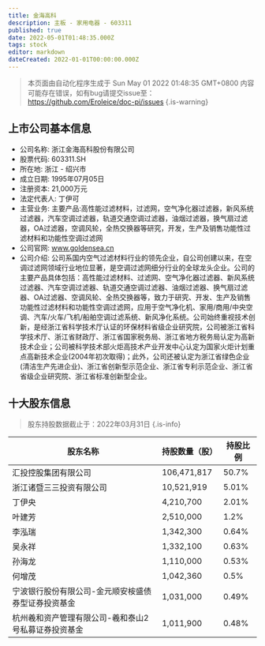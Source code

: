 ```yaml
---
title: 金海高科
description: 主板 - 家用电器 - 603311
published: true
date: 2022-05-01T01:48:35.000Z
tags: stock
editor: markdown
dateCreated: 2022-01-01T00:00:00.000Z
---
```


> 本页面由自动化程序生成于 Sun May 01 2022 01:48:35 GMT+0800
> 内容可能存在错误，如有bug请提交issue至：https://github.com/Eroleice/doc-pi/issues
{.is-warning}

## 上市公司基本信息
- 公司名称: 浙江金海高科股份有限公司
- 股票代码: 603311.SH
- 所在地: 浙江 - 绍兴市
- 成立日期: 1995年07月05日
- 注册资本: 21,000万元
- 法定代表人: 丁伊可
- 主营业务: 主要产品:高性能过滤材料，过滤网，空气净化器过滤器，新风系统过滤器，汽车空调过滤器，轨道交通空调过滤器，油烟过滤器，换气扇过滤器，OA过滤器，空调风轮，全热交换器等研究，开发，生产及销售功能性过滤材料和功能性空调过滤网
- 公司官网: www.goldensea.cn
- 公司介绍: 公司系国内空气过滤材料行业的领先企业，自公司创建以来，在空调过滤网领域行业地位显著，是空调过滤网细分行业的全球龙头企业。公司的主要产品具体包括：高性能过滤材料、过滤网、空气净化器过滤器、新风系统过滤器、汽车空调过滤器、轨道交通空调过滤器、油烟过滤器、换气扇过滤器、OA过滤器、空调风轮、全热交换器等，致力于研究、开发、生产及销售功能性过滤材料和功能性空调过滤网，应用于空气净化机、家用/商用/中央空调、汽车/火车/飞机/船舶空调过滤系统、新风净化系统。公司始终重视技术创新，是经浙江省科学技术厅认证的环保材料省级企业研究院，公司被浙江省科学技术厅、浙江省财政厅、浙江省国家税务局、浙江省地方税务局认定为高新技术企业；公司被科学技术部火炬高技术产业开发中心认定为国家火炬计划重点高新技术企业(2004年初次取得)；此外，公司还被认定为浙江省绿色企业(清洁生产先进企业)、浙江省创新型示范企业、浙江省专利示范企业、浙江省省级企业研究院、浙江省标准创新型企业。


## 十大股东信息
> 股东持股数据截止于：2022年03月31日
{.is-info}

| 股东名称 | 持股数量（股） | 持股比例 |
| --- | --- | --- |
| 汇投控股集团有限公司 | 106,471,817 | 50.7% |
| 浙江诸暨三三投资有限公司 | 10,521,919 | 5.01% |
| 丁伊央 | 4,210,700 | 2.01% |
| 叶建芳 | 2,510,000 | 1.2% |
| 李泓瑞 | 1,342,300 | 0.64% |
| 吴永祥 | 1,332,100 | 0.63% |
| 孙海龙 | 1,110,000 | 0.53% |
| 何增茂 | 1,042,360 | 0.5% |
| 宁波银行股份有限公司-金元顺安桉盛债券型证券投资基金 | 1,031,000 | 0.49% |
| 杭州羲和资产管理有限公司-羲和泰山2号私募证券投资基金 | 1,011,900 | 0.48% |




